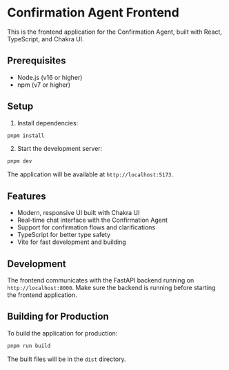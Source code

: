 # Confirmation Agent Frontend

This is the frontend application for the Confirmation Agent, built with React, TypeScript, and Chakra UI.

## Prerequisites

- Node.js (v16 or higher)
- npm (v7 or higher)

## Setup

1. Install dependencies:

```bash
pnpm install
```

2. Start the development server:

```bash
pnpm dev
```

The application will be available at `http://localhost:5173`.

## Features

- Modern, responsive UI built with Chakra UI
- Real-time chat interface with the Confirmation Agent
- Support for confirmation flows and clarifications
- TypeScript for better type safety
- Vite for fast development and building

## Development

The frontend communicates with the FastAPI backend running on `http://localhost:8000`. Make sure the backend is running before starting the frontend application.

## Building for Production

To build the application for production:

```bash
pnpm run build
```

The built files will be in the `dist` directory.
